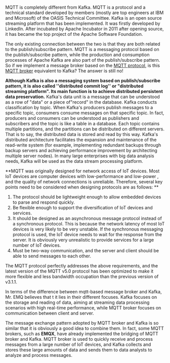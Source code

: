 MQTT is completely different from Kafka. MQTT is a protocol and a technical standard developed by members (mostly are top engineers at IBM and Microsoft) of the OASIS Technical Committee. Kafka is an open source streaming platform that has been implemented. It was firstly developed by LinkedIn. After incubated by Apache Incubator in 2011 after opening source, it has became the top project of the Apache Software Foundation.

The only existing connection between the two is that they are both related to the publish/subscribe pattern. MQTT is a messaging protocol based on the publish/subscribe pattern, while the production and consumption processes of Apache Kafka are also part of the publish/subscribe pattern. So if we implement a message broker based on the [MQTT protocol](https://www.emqx.com/en/mqtt), is this [MQTT broker](https://www.emqx.io) equivalent to Kafka? The answer is still no!

**Although Kafka is also a messaging system based on publish/subscribe pattern, it is also called ''distributed commit log'' or "distributed streaming platform". Its main function is to achieve distributed persistent data preservation.** Kafka's data unit is a message that can be understood as a row of "data" or a piece of"record" in the database. Kafka conducts classification by topic. When Kafka's producers publish messages to a specific topic,  consumers consume messages on that specific topic. In fact, producers and consumers can be understood as publishers and subscribers and the topic is like a table in a database. Each topic contains multiple partitions, and the partitions can be distributed on different servers. That is to say, the distributed data is stored and read by this way. Kafka's distributed architecture facilitates the expansion and maintenance of the read-write system (for example, implementing redundant backups through backup servers and achieving performance  improvement by architecting multiple server nodes). In many large enterprises with big data analysis needs, Kafka will be used as the data stream processing platform.

**MQTT was originally designed for network access of IoT devices. Most IoT devices are computer devices with low-performance and low-power , and the quality of network connections is unreliable. Therefore, several key points need to be considered when designing protocols are as follows: **

1. The protocol should be lightweight enough to allow embedded devices to parse and respond quickly.
2. Be flexible enough to support the diversification of IoT devices and services.
3. It should be designed as an asynchronous message protocol instead of a synchronous protocol. This is because the network latency of most IoT devices is very likely to be very unstable. If  the synchronous messaging protocol is used, the IoT device needs to wait for the response from the server.  It is obviously very unrealistic to provide services for a large number of IoT devices.
4. Must be two-way communication, and the server and client should be able to send messages to each other.

The MQTT protocol perfectly addresses the above requirements, and the latest version of the MQTT v5.0 protocol has been optimized to make it more flexible and less bandwidth occupation than the previous version of v3.1.1.

In terms of the difference between mqtt-based message broker and Kafka,  Mr. EMQ believes that t it lies in their different focuses. Kafka focuses on the storage and reading of data, aiming at streaming data processing scenarios with high real-time performance, while MQTT broker focuses on communication between client and server.

The message exchange pattern adopted by MQTT broker and Kafka is so similar that it is obviously a good idea to combine them. In fact, some MQTT brokers, such as **EMQX**, have already implemented the bridging of MQTT broker and Kafka. MQTT broker is used to quickly receive and process messages from a large number of  IoT devices, and Kafka collects and stores these large amounts of data and sends them to data analysts to analyze and process messages.
